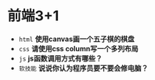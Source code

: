 # 前端3+1
- `html` **使用canvas画一个五子棋的棋盘**
- `css` **请使用css column写一个多列布局**
- `js` **js函数调用方式有哪些？**
- `软技能` **说说你认为程序员要不要会修电脑？**